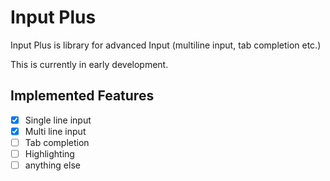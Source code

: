 # Input Plus

Input Plus is library for advanced Input (multiline input, tab completion etc.)

This is currently in early development.

## Implemented Features

- [X] Single line input
- [X] Multi line input
- [ ] Tab completion
- [ ] Highlighting
- [ ] anything else
